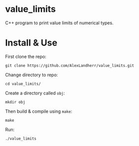 # value_limits
C++ program to print value limits of numerical types.

# Install & Use
First clone the repo:
```
git clone https://github.com/AlexLandherr/value_limits.git
```
Change directory to repo:
```
cd value_limits/
```
Create a directory called `obj`:
```
mkdir obj
```

Then build & compile using `make`:
```
make
```

Run:
```
./value_limits
```
